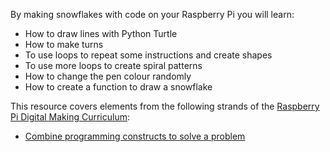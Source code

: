 By making snowflakes with code on your Raspberry Pi you will learn:
 
- How to draw lines with Python Turtle
- How to make turns
- To use loops to repeat some instructions and create shapes
- To use more loops to create spiral patterns
- How to change the pen colour randomly
- How to create a function to draw a snowflake

This resource covers elements from the following strands of the [Raspberry Pi Digital Making Curriculum](https://www.raspberrypi.org/curriculum/):

- [Combine programming constructs to solve a problem](https://www.raspberrypi.org/curriculum/programming/builder)
